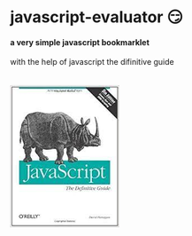 # javascript-evaluator 😏      
#### a very simple javascript bookmarklet 
 
with the help of javascript the difinitive guide<br/><br/><br/>
![difinitive guide](download.jpg)
